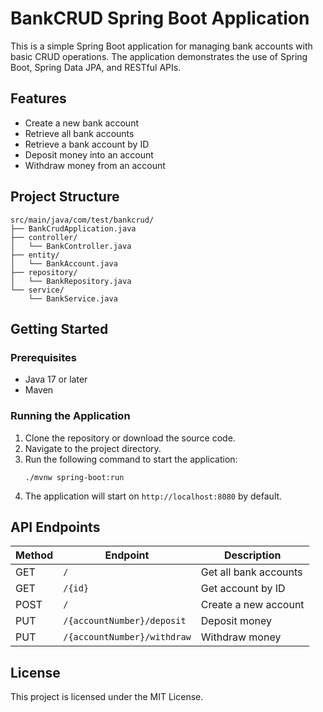# BankCRUD Spring Boot Application

This is a simple Spring Boot application for managing bank accounts with basic CRUD operations. The application demonstrates the use of Spring Boot, Spring Data JPA, and RESTful APIs.

## Features
- Create a new bank account
- Retrieve all bank accounts
- Retrieve a bank account by ID
- Deposit money into an account
- Withdraw money from an account

## Project Structure
```
src/main/java/com/test/bankcrud/
├── BankCrudApplication.java
├── controller/
│   └── BankController.java
├── entity/
│   └── BankAccount.java
├── repository/
│   └── BankRepository.java
└── service/
    └── BankService.java
```

## Getting Started

### Prerequisites
- Java 17 or later
- Maven

### Running the Application
1. Clone the repository or download the source code.
2. Navigate to the project directory.
3. Run the following command to start the application:
   ```
   ./mvnw spring-boot:run
   ```
4. The application will start on `http://localhost:8080` by default.

## API Endpoints

| Method | Endpoint                        | Description                  |
|--------|----------------------------------|------------------------------|
| GET    | `/`                              | Get all bank accounts        |
| GET    | `/{id}`                          | Get account by ID            |
| POST   | `/`                              | Create a new account         |
| PUT    | `/{accountNumber}/deposit`       | Deposit money                |
| PUT    | `/{accountNumber}/withdraw`      | Withdraw money               |

## License
This project is licensed under the MIT License.

